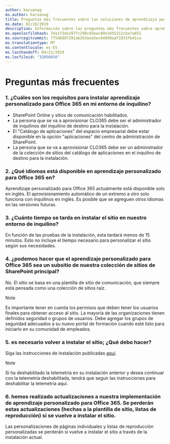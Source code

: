 ```yaml
---
author: karuanag
ms.author: karuanag
title: Preguntas más frecuentes sobre las soluciones de aprendizaje personalizado para Office 365
ms.date: 02/10/2019
description: Información sobre las preguntas más frecuentes sobre aprendizaje personalizado para Office 365
ms.openlocfilehash: 7da1f3da197fc298c83eac89e3455312cba7a851
ms.sourcegitcommit: 775d6807291ab263eea5ec649d9aaf1933fb41ca
ms.translationtype: MT
ms.contentlocale: es-ES
ms.lasthandoff: 04/23/2019
ms.locfileid: "32056016"
---
```

# <a name="frequently-asked-questions"></a>Preguntas más frecuentes

### <a name="1-what-are-the-requirements-for-installing-custom-learning-for-office-365-into-my-tenant-environment"></a>1. ¿Cuáles son los requisitos para instalar aprendizaje personalizado para Office 365 en mi entorno de inquilino?

- SharePoint Online y sitios de comunicación habilitados.
- La persona que se va a aprovisionar CLO365 debe ser el administrador de inquilinos del inquilino de destino para la instalación.
- El "Catálogo de aplicaciones" del espacio empresarial debe estar disponible en la opción "aplicaciones" del centro de administración de SharePoint.
- La persona que se va a aprovisionar CLO365 debe ser un administrador de la colección de sitios del catálogo de aplicaciones en el inquilino de destino para la instalación.

### <a name="2-what-languages-is-custom-learning-for-office-365-available-in"></a>2. ¿Qué idiomas está disponible en aprendizaje personalizado para Office 365 en?

Aprendizaje personalizado para Office 365 actualmente está disponible solo en inglés. El aprovisionamiento automático de un extremo a otro solo funciona con inquilinos en inglés. Es posible que se agreguen otros idiomas en las versiones futuras.

### <a name="3-how-long-will-it-take-to-install-the-site-in-our-tenant-environment"></a>3. ¿Cuánto tiempo se tarda en instalar el sitio en nuestro entorno de inquilino?

En función de las pruebas de la instalación, esta tardará menos de 15 minutos. Esto no incluye el tiempo necesario para personalizar el sitio según sus necesidades.

### <a name="4-can-we-make-the-custom-learning-for-office-365-a-subsite-of-our-primary-sharepoint-site-collection"></a>4. ¿podemos hacer que el aprendizaje personalizado para Office 365 sea un subsitio de nuestra colección de sitios de SharePoint principal?

No. El sitio se basa en una plantilla de sitio de comunicación, que siempre está pensada como una colección de sitios raíz.

> [!NOTE]
> Es importante tener en cuenta los permisos que deben tener los usuarios finales para obtener acceso al sitio. La mayoría de las organizaciones tienen definidos seguridad o grupos de usuarios. Debe agregar los grupos de seguridad adecuados a su nuevo portal de formación cuando esté listo para iniciarlo en su comunidad de empleados.

### <a name="5-i-need-to-reinstall-the-site-what-should-i-do"></a>5. es necesario volver a instalar el sitio; ¿Qué debo hacer?

Siga las instrucciones de instalación publicadas [aquí](custom_provision.md).

> [!NOTE]
> Si ha deshabilitado la telemetría en su instalación anterior y desea continuar con la telemetría deshabilitada, tendrá que seguir las instrucciones para deshabilitar la telemetría aquí.

### <a name="6-we-made-updates-to-our-implementation-of-custom-learning-for-office-365-will-we-lose-these-updates-made-to-site-template-playlists-if-we-reinstall-the-site"></a>6. hemos realizado actualizaciones a nuestra implementación de aprendizaje personalizado para Office 365. Se perderán estas actualizaciones (hechas a la plantilla de sitio, listas de reproducción) si se vuelve a instalar el sitio.

Las personalizaciones de páginas individuales y listas de reproducción personalizadas se perderán si vuelve a instalar el sitio a través de la instalación actual.  